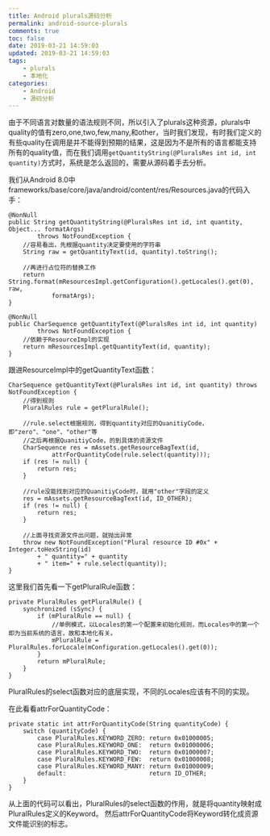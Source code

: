 ```yaml
---
title: Android plurals源码分析
permalink: android-source-plurals
comments: true
toc: false
date: 2019-03-21 14:59:03
updated: 2019-03-21 14:59:03
tags:
    - plurals
    - 本地化
categories:
    - Android
    - 源码分析
---
```

由于不同语言对数量的语法规则不同，所以引入了plurals这种资源，plurals中quality的值有zero,one,two,few,many,和other，当时我们发现，有时我们定义的有些quality在调用是并不能得到预期的结果，这是因为不是所有的语言都能支持所有的quality值，而在我们调用`getQuantityString(@PluralsRes int id, int quantity)`方式时，系统是怎么返回的，需要从源码着手去分析。

我们从Android 8.0中frameworks/base/core/java/android/content/res/Resources.java的代码入手：
<!-- more -->
```
@NonNull
public String getQuantityString(@PluralsRes int id, int quantity, Object... formatArgs)
        throws NotFoundException {
    //容易看出，先根据quantity决定要使用的字符串
    String raw = getQuantityText(id, quantity).toString();

    //再进行占位符的替换工作
    return String.format(mResourcesImpl.getConfiguration().getLocales().get(0), raw,
            formatArgs);
}

@NonNull
public CharSequence getQuantityText(@PluralsRes int id, int quantity)
        throws NotFoundException {
    //依赖于ResourceImpl的实现
    return mResourcesImpl.getQuantityText(id, quantity);
}
```
跟进ResourceImpl中的getQuantityText函数：
```
CharSequence getQuantityText(@PluralsRes int id, int quantity) throws NotFoundException {
    //得到规则
    PluralRules rule = getPluralRule();

    //rule.select根据规则，得到quantity对应的QuanitiyCode，即"zero"、"one"、"other"等
    //之后再根据QuanitiyCode，的到具体的资源文件
    CharSequence res = mAssets.getResourceBagText(id,
            attrForQuantityCode(rule.select(quantity)));
    if (res != null) {
        return res;
    }

    //rule没能找到对应的QuanitiyCode时，就用"other"字段的定义
    res = mAssets.getResourceBagText(id, ID_OTHER);
    if (res != null) {
        return res;
    }

    //上面寻找资源文件出问题，就抛出异常
    throw new NotFoundException("Plural resource ID #0x" + Integer.toHexString(id)
        + " quantity=" + quantity
        + " item=" + rule.select(quantity));
}
```
这里我们首先看一下getPluralRule函数：
```
private PluralRules getPluralRule() {
    synchronized (sSync) {
        if (mPluralRule == null) {
            //单例模式，以Locales的第一个配置来初始化规则，而Locales中的第一个即为当前系统的语言，故和本地化有关。
            mPluralRule = PluralRules.forLocale(mConfiguration.getLocales().get(0));
        }
        return mPluralRule;
    }
}
```
PluralRules的select函数对应的底层实现，不同的Locales应该有不同的实现。

在此看看attrForQuantityCode：
```
private static int attrForQuantityCode(String quantityCode) {
    switch (quantityCode) {
        case PluralRules.KEYWORD_ZERO: return 0x01000005;
        case PluralRules.KEYWORD_ONE:  return 0x01000006;
        case PluralRules.KEYWORD_TWO:  return 0x01000007;
        case PluralRules.KEYWORD_FEW:  return 0x01000008;
        case PluralRules.KEYWORD_MANY: return 0x01000009;
        default:                       return ID_OTHER;
    }
}
```
从上面的代码可以看出，PluralRules的select函数的作用，就是将quantity映射成PluralRules定义的Keyword。 
然后attrForQuantityCode将Keyword转化成资源文件能识别的标志。

